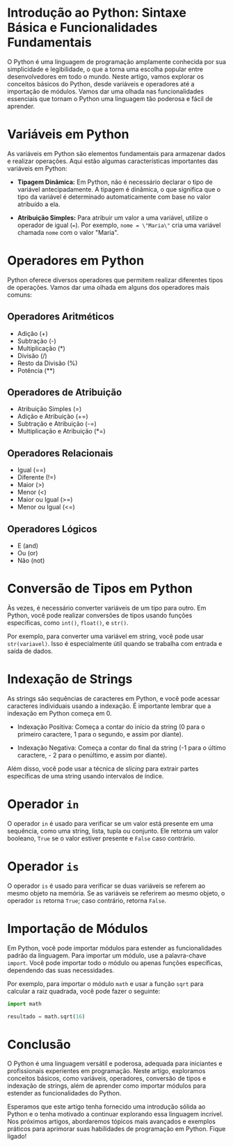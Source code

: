 
# Introdução ao Python: Sintaxe Básica e Funcionalidades Fundamentais

O Python é uma linguagem de programação amplamente conhecida por sua simplicidade e legibilidade, o que a torna uma escolha popular entre desenvolvedores em todo o mundo. Neste artigo, vamos explorar os conceitos básicos do Python, desde variáveis e operadores até a importação de módulos. Vamos dar uma olhada nas funcionalidades essenciais que tornam o Python uma linguagem tão poderosa e fácil de aprender.

# Variáveis em Python

As variáveis em Python são elementos fundamentais para armazenar dados e realizar operações. Aqui estão algumas características importantes das variáveis em Python:

-  **Tipagem Dinâmica:** Em Python, não é necessário declarar o tipo de variável antecipadamente. A tipagem é dinâmica, o que significa que o tipo da variável é determinado automaticamente com base no valor atribuído a ela.

-  **Atribuição Simples:** Para atribuir um valor a uma variável, utilize o operador de igual (`=`). Por exemplo, `nome = \"Maria\"` cria uma variável chamada `nome` com o valor \"Maria\".

# Operadores em Python

Python oferece diversos operadores que permitem realizar diferentes tipos de operações. Vamos dar uma olhada em alguns dos operadores mais comuns:

## Operadores Aritméticos

-  Adição (+)
-  Subtração (-)
-  Multiplicação (*)
-  Divisão (/)
-  Resto da Divisão (%)
-  Potência (**)

## Operadores de Atribuição

-  Atribuição Simples (=)
-  Adição e Atribuição (+=)
-  Subtração e Atribuição (-=)
-  Multiplicação e Atribuição (*=)

## Operadores Relacionais

-  Igual (==)
-  Diferente (!=)
-  Maior (>)
-  Menor (<)
-  Maior ou Igual (>=)
-  Menor ou Igual (<=)

## Operadores Lógicos

-  E (and)
-  Ou (or)
-  Não (not)

# Conversão de Tipos em Python

Às vezes, é necessário converter variáveis de um tipo para outro. Em Python, você pode realizar conversões de tipos usando funções específicas, como `int()`, `float()`, e `str()`.

Por exemplo, para converter uma variável em string, você pode usar `str(variavel)`. Isso é especialmente útil quando se trabalha com entrada e saída de dados.

# Indexação de Strings

As strings são sequências de caracteres em Python, e você pode acessar caracteres individuais usando a indexação. É importante lembrar que a indexação em Python começa em 0.

-  Indexação Positiva: Começa a contar do início da string (0 para o primeiro caractere, 1 para o segundo, e assim por diante).

-  Indexação Negativa: Começa a contar do final da string (-1 para o último caractere, - 2 para o penúltimo, e assim por diante).

Além disso, você pode usar a técnica de *slicing* para extrair partes específicas de uma string usando intervalos de índice.

# Operador `in`

O operador `in` é usado para verificar se um valor está presente em uma sequência, como uma string, lista, tupla ou conjunto. Ele retorna um valor booleano, `True` se o valor estiver presente e `False` caso contrário.

# Operador `is`

O operador `is` é usado para verificar se duas variáveis se referem ao mesmo objeto na memória. Se as variáveis se referirem ao mesmo objeto, o operador `is` retorna `True`; caso contrário, retorna `False`.

# Importação de Módulos

Em Python, você pode importar módulos para estender as funcionalidades padrão da linguagem. Para importar um módulo, use a palavra-chave `import`. Você pode importar todo o módulo ou apenas funções específicas, dependendo das suas necessidades.

Por exemplo, para importar o módulo `math` e usar a função `sqrt` para calcular a raiz quadrada, você pode fazer o seguinte:

```python
import math

resultado = math.sqrt(16)
```

# Conclusão

O Python é uma linguagem versátil e poderosa, adequada para iniciantes e profissionais experientes em programação. Neste artigo, exploramos conceitos básicos, como variáveis, operadores, conversão de tipos e indexação de strings, além de aprender como importar módulos para estender as funcionalidades do Python.

Esperamos que este artigo tenha fornecido uma introdução sólida ao Python e o tenha motivado a continuar explorando essa linguagem incrível. Nos próximos artigos, abordaremos tópicos mais avançados e exemplos práticos para aprimorar suas habilidades de programação em Python. Fique ligado!